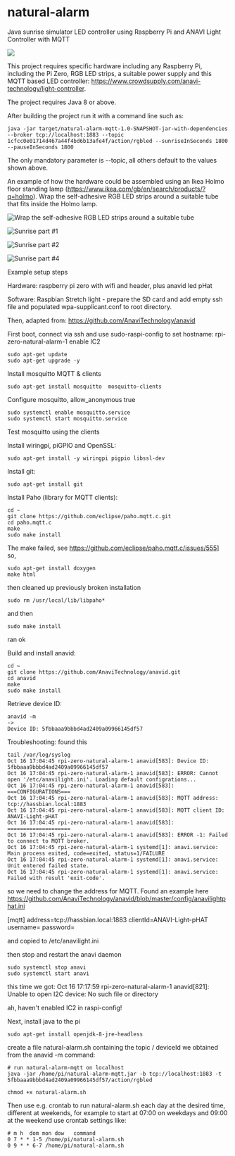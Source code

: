 # natural-alarm
Java sunrise simulator LED controller using Raspberry Pi and ANAVI Light Controller with MQTT

![](https://github.com/freddieFishCake/resources/blob/master/IMG_8302_small.jpg)

This project requires specific hardware including any Raspberry Pi, including the Pi Zero, RGB LED strips, a suitable power supply and this MQTT based LED controller:  https://www.crowdsupply.com/anavi-technology/light-controller.

The project requires Java 8 or above.

After building the project run it with a command line such as:
```
java -jar target/natural-alarm-mqtt-1.0-SNAPSHOT-jar-with-dependencies --broker tcp://localhost:1883 --topic 1cfcc0e01714d467a44f4bd6b13afe4f/action/rgbled --sunriseInSeconds 1800 --pauseInSeconds 1800
```
The only mandatory parameter is --topic, all others default to the values shown above.

An example of how the hardware could be assembled using an Ikea Holmo floor standing lamp (https://www.ikea.com/gb/en/search/products/?q=holmo). Wrap the self-adhesive RGB LED strips around a suitable tube that fits inside the Holmo lamp.

![Wrap the self-adhesive RGB LED strips around a suitable tube](https://github.com/freddieFishCake/resources/blob/master/IMG_8298_small.jpg)

![Sunrise part #1](https://github.com/freddieFishCake/resources/blob/master/IMG_8307_small.jpg)

![Sunrise part #2](https://github.com/freddieFishCake/resources/blob/master/IMG_8306_small.jpg)

![Sunrise part #4](https://github.com/freddieFishCake/resources/blob/master/IMG_8305_small.jpg)

Example setup steps

Hardware: raspberry pi zero with wifi and header, plus anavid led pHat

Software: Raspbian Stretch light - prepare the SD card and add empty ssh file and populated wpa-supplicant.conf to root directory.

Then, adapted from: https://github.com/AnaviTechnology/anavid

First boot, connect via ssh and use sudo-raspi-config to set
hostname: rpi-zero-natural-alarm-1
enable IC2

```
sudo apt-get update
sudo apt-get upgrade -y
```

Install mosquitto MQTT & clients
```
sudo apt-get install mosquitto  mosquitto-clients
```
Configure mosquitto, 
allow_anonymous true

```
sudo systemctl enable mosquitto.service
sudo systemctl start mosquitto.service
```

Test mosquitto using the clients

Install wiringpi, piGPIO and OpenSSL:
```
sudo apt-get install -y wiringpi pigpio libssl-dev
```

Install git:
```
sudo apt-get install git
```

Install Paho (library for MQTT clients):
```
cd ~
git clone https://github.com/eclipse/paho.mqtt.c.git
cd paho.mqtt.c
make
sudo make install
```
The make failed, see https://github.com/eclipse/paho.mqtt.c/issues/555]
so,
```
sudo apt-get install doxygen
make html
```
then cleaned up previously broken installation
```
sudo rm /usr/local/lib/libpaho*
```

and then
```
sudo make install
```
ran ok

Build and install anavid:
```
cd ~
git clone https://github.com/AnaviTechnology/anavid.git
cd anavid
make
sudo make install
```

Retrieve device ID:
```
anavid -m
->
Device ID: 5fbbaaa9bbbd4ad2409a09966145df57
```

Troubleshooting:
found this
```
tail /var/log/syslog
Oct 16 17:04:45 rpi-zero-natural-alarm-1 anavid[583]: Device ID: 5fbbaaa9bbbd4ad2409a09966145df57
Oct 16 17:04:45 rpi-zero-natural-alarm-1 anavid[583]: ERROR: Cannot open '/etc/anavilight.ini'. Loading default configrations...
Oct 16 17:04:45 rpi-zero-natural-alarm-1 anavid[583]: ===CONFIGURATIONS===
Oct 16 17:04:45 rpi-zero-natural-alarm-1 anavid[583]: MQTT address: tcp://hassbian.local:1883
Oct 16 17:04:45 rpi-zero-natural-alarm-1 anavid[583]: MQTT client ID: ANAVI-Light-pHAT
Oct 16 17:04:45 rpi-zero-natural-alarm-1 anavid[583]: ====================
Oct 16 17:04:45 rpi-zero-natural-alarm-1 anavid[583]: ERROR -1: Failed to connect to MQTT broker.
Oct 16 17:04:45 rpi-zero-natural-alarm-1 systemd[1]: anavi.service: Main process exited, code=exited, status=1/FAILURE
Oct 16 17:04:45 rpi-zero-natural-alarm-1 systemd[1]: anavi.service: Unit entered failed state.
Oct 16 17:04:45 rpi-zero-natural-alarm-1 systemd[1]: anavi.service: Failed with result 'exit-code'.
```
so we need to change the address for MQTT. Found an example here https://github.com/AnaviTechnology/anavid/blob/master/config/anavilightphat.ini

[mqtt]
address=tcp://hassbian.local:1883
clientId=ANAVI-Light-pHAT
username=
password=

and copied to /etc/anavilight.ini

then stop and restart the anavi daemon
```
sudo systemctl stop anavi
sudo systemctl start anavi
```
this time we got:
Oct 16 17:17:59 rpi-zero-natural-alarm-1 anavid[821]: Unable to open I2C device: No such file or directory

ah, haven't enabled IC2 in raspi-config!

Next, install java to the pi
```
sudo apt-get install openjdk-8-jre-headless 
```
create a file natural-alarm.sh containing the topic / deviceId we obtained from the anavid -m command:

```
# run natural-alarm-mqtt on localhost
java -jar /home/pi/natural-alarm-mqtt.jar -b tcp://localhost:1883 -t 5fbbaaa9bbbd4ad2409a09966145df57/action/rgbled
```

```
chmod +x natural-alarm.sh
```
Then use e.g. crontab to run natural-alarm.sh each day at the desired time, different at weekends, for example to start at 07:00 on weekdays and 09:00 at the weekend use crontab settings like:
```
# m h  dom mon dow   command
0 7 * * 1-5 /home/pi/natural-alarm.sh
0 9 * * 6-7 /home/pi/natural-alarm.sh
```

